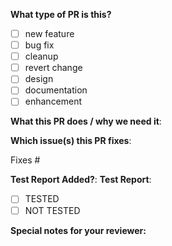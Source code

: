 <!--  
This is a markup-based template. Use the preview box to review your PR before submitting, and verify that all necessary details are correct.
Thanks for sending a pull request!  Here are some tips for you:

1. Please give clear description and fill all the needed fields in the PR template below
2. Provide all the test report and results for the PR. It is mandatory. Otherwise, 
   your PR may get rejected without any review/discussion
3. If the PR is incomplete/in progress, please add [WIP] at the beginning of the PR title.
4. Provide the link to the issue and other relevant files related to the PR
-->

**What type of PR is this?**
<!-- Select one by placing an "x" in the box (do exactly as shown in the template)
exmaple  : - [X] new feature
-->
- [ ] new feature
- [ ] bug fix
- [ ] cleanup
- [ ] revert change
- [ ] design
- [ ] documentation
- [ ] enhancement

**What this PR does / why we need it**:
<!-- Provide a clear and concise explanation of the purpose of this PR and the problem it solves -->

**Which issue(s) this PR fixes**:
<!--
*Please provide the issues number or link.
Usage: `Fixes #<issue number>`, or `Fixes (paste link of issue)`.
-->
Fixes #

**Test Report Added?**:
**Test Report**:
<!--
*Please provide the test report link (public accessible, screen shot or copy paste the test report, 
or add the testing details.
-->

<!-- Select one by placing an "x" in the box -->
- [ ] TESTED
- [ ] NOT TESTED

**Special notes for your reviewer:**
<!-- Add any additional information or context for the reviewer here -->

